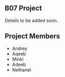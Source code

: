 ## B07 Project

Details to be added soon.

## Project Members

- Andrey
- Aqeeb
- Minki
- Adeeb
- Nethanel
